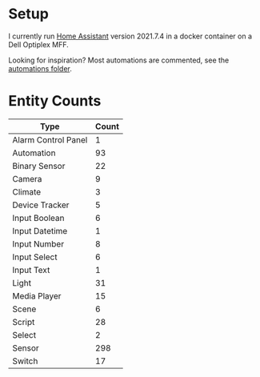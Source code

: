 # Setup

I currently run [Home Assistant](http://homeassistant.io/) version 2021.7.4 in a docker container on a Dell Optiplex MFF.

Looking for inspiration? Most automations are commented, see the [automations folder](/config/automations).

# Entity Counts

| Type | Count |
| ---- | ----- |
| Alarm Control Panel | 1 |
| Automation | 93 |
| Binary Sensor | 22 |
| Camera | 9 |
| Climate | 3 |
| Device Tracker | 5 |
| Input Boolean | 6 |
| Input Datetime | 1 |
| Input Number | 8 |
| Input Select | 6 |
| Input Text | 1 |
| Light | 31 |
| Media Player | 15 |
| Scene | 6 |
| Script | 28 |
| Select | 2 |
| Sensor | 298 |
| Switch | 17 |
